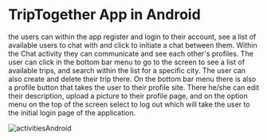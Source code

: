 # TripTogether App in Android
the users can within the app register and login to their account, see a list of available users to chat with and click to initiate a chat between them. Within the Chat activity they can communicate and see each other's profiles. The user can click in the bottom bar menu to go to the screen to see a list of available trips, and search within the list for a specific city.  The user can also create and delete their trip there. On the bottom bar menu there is also a profile button that takes the user to their profile site. There he/she can edit their description, upload a picture to their profile page, and on the option menu on the top of the screen select to log out which will take the user to the initial login page of the application. 

![activitiesAndroid](https://user-images.githubusercontent.com/32741272/106626378-f3c1a580-6577-11eb-8871-1d54c755077e.png)
